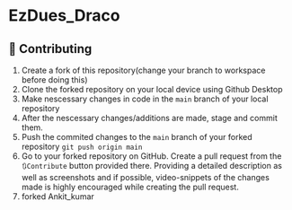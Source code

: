 # EzDues_Draco

## 🤝 Contributing
1. Create a fork of this repository(change your branch to workspace before doing this)
2. Clone the forked repository on your local device using Github Desktop
3. Make nescessary changes in code in the `main` branch of your local repository
4. After the nescessary changes/additions are made, stage and commit them.
5. Push the commited changes to the `main` branch of your forked repository `git push origin main`
6. Go to your forked repository on GitHub. Create a pull request from the `🔃Contribute` button provided there. Providing a detailed description as well as screenshots and if possible, video-snippets of the changes made is highly encouraged while creating the pull request.
4.  forked Ankit_kumar